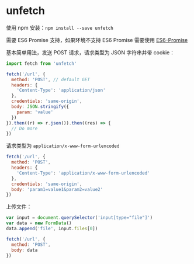 # unfetch

使用 npm 安装：`npm install --save unfetch`

需要 ES6 Promise 支持，如果环境不支持 ES6 Promise 需要使用 [ES6-Promise](https://github.com/stefanpenner/es6-promise)

基本简单用法，发送 POST 请求，请求类型为 JSON 字符串并带 cookie：

``` javascript
import fetch from 'unfetch'

fetch('/url', {
  method: 'POST', // default GET
  headers: {
    'Content-Type': 'application/json'
  },
  credentials: 'same-origin',
  body: JSON.stringify({
    param: 'value'
  })
}).then((r) => r.json()).then((res) => {
  // Do more
})
```

请求类型为 `application/x-www-form-urlencoded`

``` javascript
fetch('/url', {
  method: 'POST',
  headers: {
    'Content-Type': 'application/x-www-form-urlencoded'
  },
  credentials: 'same-origin',
  body: 'param1=value1&param2=value2'
})
```

上传文件：

``` javascript
var input = document.querySelector('input[type="file"]')
var data = new FormData()
data.append('file', input.files[0])

fetch('/url', {
  method: 'POST',
  body: data
})
```
